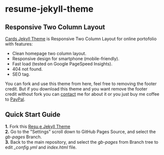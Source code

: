 # resume-jekyll-theme
## Responsive Two Column Layout

<a href="https://mohamadrido.github.io/resume-jekyll-theme">Cards Jekyll Theme</a> is Responsive Two Column Layout for online portofolio with features:

   - Clean homepage two column layout.
   - Responsive design for smartphone (mobile-friendly).
   - Fast load (tested on Google PageSpeed Insights).
   - 404 not found.
   - SEO tag.

You can fork and use this theme from here, feel free to removing the footer credit. But if you download this theme and you want remove the footer credit without fork you can <a href="https://mohamadrido.com/contact">contact</a> me for about it or you just buy me coffee to <a href="https://paypal.me/mohamadrido">PayPal</a>.

## Quick Start Guide

   <b>1.</b> Fork this <a href="https://mohamadrido.github.io/resume-jekyll-theme">Resu,e Jekyll Theme</a><br/>
   <b>2.</b> Go to the "Settings" scroll down to GitHub Pages Source, and select the <i>gb-pages</i> Branch.<br/>
   <b>3.</b> Back to the main repository, and select the <i>gb-pages</i> from Branch tree to edit <i>_config.yml</i> and <i>index.html</i> file.
